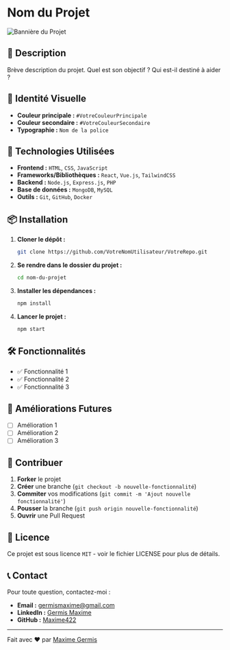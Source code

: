 # Nom du Projet

![Bannière du Projet](lien-vers-image)

## 🚀 Description

Brève description du projet. Quel est son objectif ? Qui est-il destiné à aider ?

## 🎨 Identité Visuelle

- **Couleur principale :** `#VotreCouleurPrincipale`
- **Couleur secondaire :** `#VotreCouleurSecondaire`
- **Typographie :** `Nom de la police`

## 🔧 Technologies Utilisées

- **Frontend :** `HTML`, `CSS`, `JavaScript`
- **Frameworks/Bibliothèques :** `React`, `Vue.js`, `TailwindCSS`
- **Backend :** `Node.js`, `Express.js`, `PHP`
- **Base de données :** `MongoDB`, `MySQL`
- **Outils :** `Git`, `GitHub`, `Docker`

## 📦 Installation

1. **Cloner le dépôt :**
    ```bash
    git clone https://github.com/VotreNomUtilisateur/VotreRepo.git
    ```
2. **Se rendre dans le dossier du projet :**
    ```bash
    cd nom-du-projet
    ```
3. **Installer les dépendances :**
    ```bash
    npm install
    ```
4. **Lancer le projet :**
    ```bash
    npm start
    ```

## 🛠 Fonctionnalités

- ✅ Fonctionnalité 1
- ✅ Fonctionnalité 2
- ✅ Fonctionnalité 3

## 🚧 Améliorations Futures

- [ ] Amélioration 1
- [ ] Amélioration 2
- [ ] Amélioration 3

## 🤝 Contribuer

1. **Forker** le projet
2. **Créer** une branche (`git checkout -b nouvelle-fonctionnalité`)
3. **Commiter** vos modifications (`git commit -m 'Ajout nouvelle fonctionnalité'`)
4. **Pousser** la branche (`git push origin nouvelle-fonctionnalité`)
5. **Ouvrir** une Pull Request

## 📄 Licence

Ce projet est sous licence `MIT` - voir le fichier LICENSE pour plus de détails.

## 📞 Contact

Pour toute question, contactez-moi :

- **Email :** [germismaxime@gmail.com](mailto:germismaxime@gmail.com)
- **LinkedIn :** [Germis Maxime](https://www.linkedin.com/in/maxime-germis)
- **GitHub :** [Maxime422](https://github.com/Maxime422)

---

Fait avec ❤️ par [Maxime Germis](https://github.com/Maxime422)
